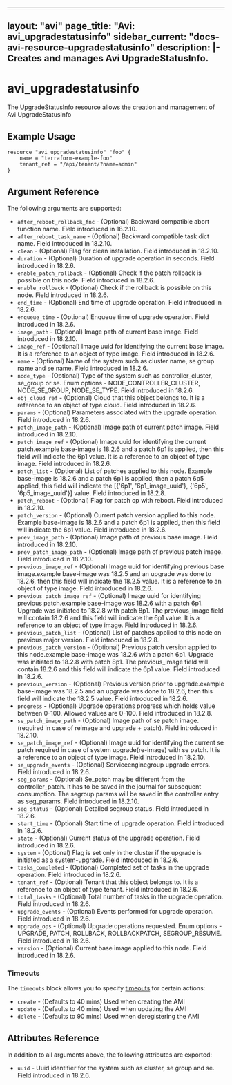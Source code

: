 <!--
    Copyright 2021 VMware, Inc.
    SPDX-License-Identifier: Mozilla Public License 2.0
-->
---
layout: "avi"
page_title: "Avi: avi_upgradestatusinfo"
sidebar_current: "docs-avi-resource-upgradestatusinfo"
description: |-
  Creates and manages Avi UpgradeStatusInfo.
---

# avi_upgradestatusinfo

The UpgradeStatusInfo resource allows the creation and management of Avi UpgradeStatusInfo

## Example Usage

```hcl
resource "avi_upgradestatusinfo" "foo" {
    name = "terraform-example-foo"
    tenant_ref = "/api/tenant/?name=admin"
}
```

## Argument Reference

The following arguments are supported:

* `after_reboot_rollback_fnc` - (Optional) Backward compatible abort function name. Field introduced in 18.2.10.
* `after_reboot_task_name` - (Optional) Backward compatible task dict name. Field introduced in 18.2.10.
* `clean` - (Optional) Flag for clean installation. Field introduced in 18.2.10.
* `duration` - (Optional) Duration of upgrade operation in seconds. Field introduced in 18.2.6.
* `enable_patch_rollback` - (Optional) Check if the patch rollback is possible on this node. Field introduced in 18.2.6.
* `enable_rollback` - (Optional) Check if the rollback is possible on this node. Field introduced in 18.2.6.
* `end_time` - (Optional) End time of upgrade operation. Field introduced in 18.2.6.
* `enqueue_time` - (Optional) Enqueue time of upgrade operation. Field introduced in 18.2.6.
* `image_path` - (Optional) Image path of current base image. Field introduced in 18.2.10.
* `image_ref` - (Optional) Image uuid for identifying the current base image. It is a reference to an object of type image. Field introduced in 18.2.6.
* `name` - (Optional) Name of the system such as cluster name, se group name and se name. Field introduced in 18.2.6.
* `node_type` - (Optional) Type of the system such as controller_cluster, se_group or se. Enum options - NODE_CONTROLLER_CLUSTER, NODE_SE_GROUP, NODE_SE_TYPE. Field introduced in 18.2.6.
* `obj_cloud_ref` - (Optional) Cloud that this object belongs to. It is a reference to an object of type cloud. Field introduced in 18.2.6.
* `params` - (Optional) Parameters associated with the upgrade operation. Field introduced in 18.2.6.
* `patch_image_path` - (Optional) Image path of current patch image. Field introduced in 18.2.10.
* `patch_image_ref` - (Optional) Image uuid for identifying the current patch.example  base-image is 18.2.6 and a patch 6p1 is applied, then this field will indicate the 6p1 value. It is a reference to an object of type image. Field introduced in 18.2.6.
* `patch_list` - (Optional) List of patches applied to this node. Example  base-image is 18.2.6 and a patch 6p1 is applied, then a patch 6p5 applied, this field will indicate the [{'6p1', '6p1_image_uuid'}, {'6p5', '6p5_image_uuid'}] value. Field introduced in 18.2.8.
* `patch_reboot` - (Optional) Flag for patch op with reboot. Field introduced in 18.2.10.
* `patch_version` - (Optional) Current patch version applied to this node. Example  base-image is 18.2.6 and a patch 6p1 is applied, then this field will indicate the 6p1 value. Field introduced in 18.2.6.
* `prev_image_path` - (Optional) Image path of previous base image. Field introduced in 18.2.10.
* `prev_patch_image_path` - (Optional) Image path of previous patch image. Field introduced in 18.2.10.
* `previous_image_ref` - (Optional) Image uuid for identifying previous base image.example  base-image was 18.2.5 and an upgrade was done to 18.2.6, then this field will indicate the 18.2.5 value. It is a reference to an object of type image. Field introduced in 18.2.6.
* `previous_patch_image_ref` - (Optional) Image uuid for identifying previous patch.example  base-image was 18.2.6 with a patch 6p1. Upgrade was initiated to 18.2.8 with patch 8p1. The previous_image field will contain 18.2.6 and this field will indicate the 6p1 value. It is a reference to an object of type image. Field introduced in 18.2.6.
* `previous_patch_list` - (Optional) List of patches applied to this node on previous major version. Field introduced in 18.2.8.
* `previous_patch_version` - (Optional) Previous patch version applied to this node.example  base-image was 18.2.6 with a patch 6p1. Upgrade was initiated to 18.2.8 with patch 8p1. The previous_image field will contain 18.2.6 and this field will indicate the 6p1 value. Field introduced in 18.2.6.
* `previous_version` - (Optional) Previous version prior to upgrade.example  base-image was 18.2.5 and an upgrade was done to 18.2.6, then this field will indicate the 18.2.5 value. Field introduced in 18.2.6.
* `progress` - (Optional) Upgrade operations progress which holds value between 0-100. Allowed values are 0-100. Field introduced in 18.2.8.
* `se_patch_image_path` - (Optional) Image path of se patch image.(required in case of reimage and upgrade + patch). Field introduced in 18.2.10.
* `se_patch_image_ref` - (Optional) Image uuid for identifying the current se patch required in case of system upgrade(re-image) with se patch. It is a reference to an object of type image. Field introduced in 18.2.10.
* `se_upgrade_events` - (Optional) Serviceenginegroup upgrade errors. Field introduced in 18.2.6.
* `seg_params` - (Optional) Se_patch may be different from the controller_patch. It has to be saved in the journal for subsequent consumption. The segroup params will be saved in the controller entry as seg_params. Field introduced in 18.2.10.
* `seg_status` - (Optional) Detailed segroup status. Field introduced in 18.2.6.
* `start_time` - (Optional) Start time of upgrade operation. Field introduced in 18.2.6.
* `state` - (Optional) Current status of the upgrade operation. Field introduced in 18.2.6.
* `system` - (Optional) Flag is set only in the cluster if the upgrade is initiated as a system-upgrade. Field introduced in 18.2.6.
* `tasks_completed` - (Optional) Completed set of tasks in the upgrade operation. Field introduced in 18.2.6.
* `tenant_ref` - (Optional) Tenant that this object belongs to. It is a reference to an object of type tenant. Field introduced in 18.2.6.
* `total_tasks` - (Optional) Total number of tasks in the upgrade operation. Field introduced in 18.2.6.
* `upgrade_events` - (Optional) Events performed for upgrade operation. Field introduced in 18.2.6.
* `upgrade_ops` - (Optional) Upgrade operations requested. Enum options - UPGRADE, PATCH, ROLLBACK, ROLLBACKPATCH, SEGROUP_RESUME. Field introduced in 18.2.6.
* `version` - (Optional) Current base image applied to this node. Field introduced in 18.2.6.


### Timeouts

The `timeouts` block allows you to specify [timeouts](https://www.terraform.io/docs/configuration/resources.html#timeouts) for certain actions:

* `create` - (Defaults to 40 mins) Used when creating the AMI
* `update` - (Defaults to 40 mins) Used when updating the AMI
* `delete` - (Defaults to 90 mins) Used when deregistering the AMI

## Attributes Reference

In addition to all arguments above, the following attributes are exported:

* `uuid` -  Uuid identifier for the system such as cluster, se group and se. Field introduced in 18.2.6.

